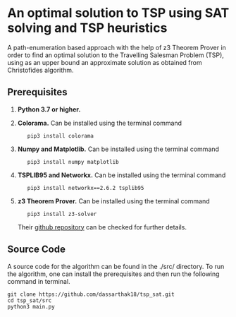 # An optimal solution to TSP using SAT solving and TSP heuristics

A path-enumeration based approach with the help of z3 Theorem Prover in order to find an optimal solution to the Travelling Salesman Problem (TSP), using as an upper bound an approximate solution as obtained from Christofides algorithm.

## Prerequisites

1. **Python 3.7 or higher.**
2. **Colorama.** Can be installed using the terminal command

    ```shell
       pip3 install colorama
    ```
3. **Numpy and Matplotlib.** Can be installed using the terminal command

    ```shell
       pip3 install numpy matplotlib
    ```
4. **TSPLIB95 and Networkx.** Can be installed using the terminal command

    ```shell
       pip3 install networkx==2.6.2 tsplib95
    ```
5. **z3 Theorem Prover.** Can be installed using the terminal command

    ```shell
       pip3 install z3-solver
    ```
    Their [github repository](https://github.com/Z3Prover/z3) can be checked for further details.

## Source Code

A source code for the algorithm can be found in the ./src/ directory. To run the algorithm, one can install the prerequisites and then run the following command in terminal.

```shell
git clone https://github.com/dassarthak18/tsp_sat.git
cd tsp_sat/src
python3 main.py
```
